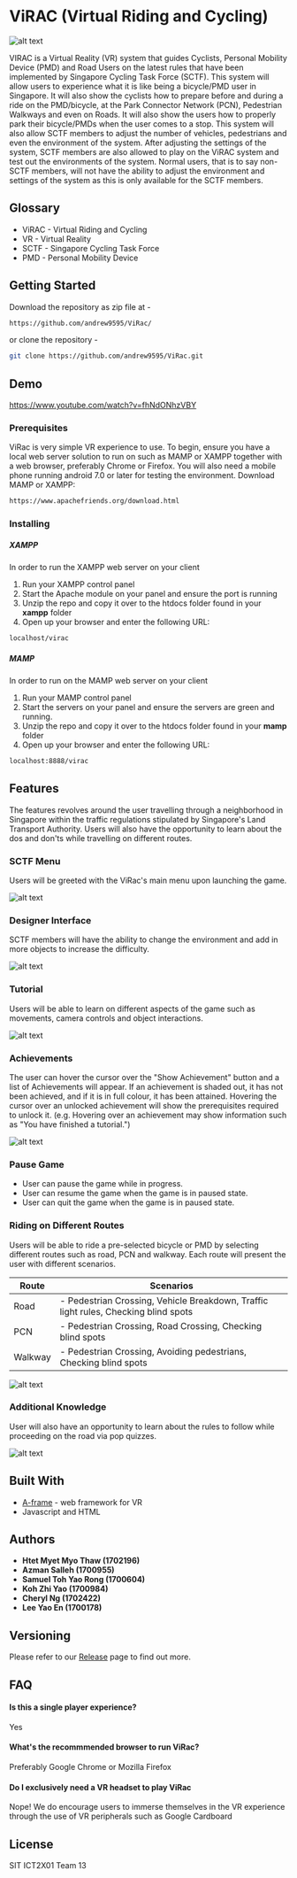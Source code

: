 # ViRAC (Virtual Riding and Cycling)
![alt text](https://github.com/andrew9595/ViRac/blob/master/Screenshots/logo.png)

VIRAC is a Virtual Reality (VR) system that guides Cyclists, Personal Mobility Device (PMD) and Road Users on the latest rules that have been implemented by Singapore Cycling Task Force (SCTF). This system will allow users to experience what it is like being a bicycle/PMD user in Singapore. It will also show the cyclists how to prepare before and during a ride on the PMD/bicycle, at the Park Connector Network (PCN), Pedestrian Walkways and even on Roads. It will also show the users how to properly park their bicycle/PMDs when the user comes to a stop. This system will also allow SCTF members to adjust the number of vehicles, pedestrians and even the environment of the system. After adjusting the settings of the system, SCTF members are also allowed to play on the ViRAC system and test out the environments of the system. Normal users, that is to say non-SCTF members, will not have the ability to
adjust the environment and settings of the system as this is only available for the SCTF members.

## Glossary
  - ViRAC - Virtual Riding and Cycling
  - VR - Virtual Reality
  - SCTF - Singapore Cycling Task Force
  - PMD - Personal Mobility Device


## Getting Started 
Download the repository as zip file at -
```sh
https://github.com/andrew9595/ViRac/ 
```
or clone the repository -   
```sh
git clone https://github.com/andrew9595/ViRac.git
```

## Demo
https://www.youtube.com/watch?v=fhNdONhzVBY

### Prerequisites
ViRac is very simple VR experience to use. To begin, ensure you have a local web server solution to run on such as MAMP or XAMPP together with a web browser, preferably Chrome or Firefox. You will also need a mobile phone running android 7.0 or later for testing the environment.
Download MAMP or XAMPP:
```sh
https://www.apachefriends.org/download.html
```

### Installing
##### XAMPP
In order to run the XAMPP web server on your client
1. Run your XAMPP control panel
2. Start the Apache module on your panel and ensure the port is running
3. Unzip the repo and copy it over to the htdocs folder found in your **xampp** folder
3. Open up your browser and enter the following URL: 
```sh
localhost/virac
```

##### MAMP
In order to run on the MAMP web server on your client
1. Run your MAMP control panel
2. Start the servers on your panel and ensure the servers are green and running.
3. Unzip the repo and copy it over to the htdocs folder found in your **mamp** folder
3. Open up your browser and enter the following URL: 
```sh
localhost:8888/virac
```

## Features
The features revolves around the user travelling through a neighborhood in Singapore within the traffic regulations stipulated by Singapore's Land Transport Authority. Users will also have the opportunity to learn about the dos and don'ts while travelling on different routes. 

### SCTF Menu
Users will be greeted with the ViRac's main menu upon launching the game.

![alt text](https://github.com/andrew9595/ViRac/blob/master/Screenshots/main.png)

### Designer Interface
SCTF members will have the ability to change the environment and add in more objects to increase the difficulty.

![alt text](https://github.com/andrew9595/ViRac/blob/master/Screenshots/designer.png)

### Tutorial
Users will be able to learn on different aspects of the game such as movements, camera controls and object interactions.

![alt text](https://github.com/andrew9595/ViRac/blob/master/Screenshots/tutorial.png)

### Achievements
The user can hover the cursor over the "Show Achievement" button and a list of Achievements will appear. If an achievement is shaded out, it has not been achieved, and if it is in full colour, it has been attained. Hovering the cursor over an unlocked achievement will show the prerequisites required to unlock it. (e.g. Hovering over an achievement may show information such as "You have finished a tutorial.")

![alt text](https://github.com/andrew9595/ViRac/blob/master/Screenshots/achievements.png)

### Pause Game
  - User can pause the game while in progress.
  - User can resume the game when the game is in paused state.
  - User can quit the game when the game is in paused state.

### Riding on Different Routes
Users will be able to ride a pre-selected bicycle or PMD by selecting different routes such as road, PCN and walkway. Each route will present the user with different scenarios.

| Route   | Scenarios                                                                                 |
|---------|-------------------------------------------------------------------------------------------|
| Road    | - Pedestrian Crossing, Vehicle Breakdown, Traffic light rules, Checking blind spots |
| PCN     | - Pedestrian Crossing, Road Crossing, Checking blind spots                            |
| Walkway |  - Pedestrian Crossing, Avoiding pedestrians, Checking blind spots                   |

![alt text](https://github.com/andrew9595/ViRac/blob/master/Screenshots/levels.png)

### Additional Knowledge
User will also have an opportunity to learn about the rules to follow while proceeding on the road via pop quizzes.

![alt text](https://github.com/andrew9595/ViRac/blob/master/Screenshots/quiz.png)


## Built With
* [A-frame](https://github.com/aframevr/aframe) - web framework for VR
* Javascript and HTML

## Authors
* **Htet Myet Myo Thaw (1702196)**
* **Azman Salleh (1700955)**
* **Samuel Toh Yao Rong (1700604)**
* **Koh Zhi Yao (1700984)**
* **Cheryl Ng (1702422)**
* **Lee Yao En (1700178)**

## Versioning
Please refer to our [Release](https://github.com/andrew9595/ViRac/releases) page to find out more.


## FAQ

#### Is this a single player experience?
Yes

#### What's the recommmended browser to run ViRac?
Preferably Google Chrome or Mozilla Firefox

#### Do I exclusively need a VR headset to play ViRac
Nope! We do encourage users to immerse themselves in the VR experience through the use of VR peripherals such as Google Cardboard

License
----

SIT ICT2X01 Team 13 
